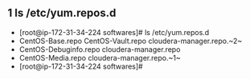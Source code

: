 ## 1 ls /etc/yum.repos.d

* [root@ip-172-31-34-224 softwares]# ls /etc/yum.repos.d
* CentOS-Base.repo       CentOS-Vault.repo          cloudera-manager.repo.~2~
* CentOS-Debuginfo.repo  cloudera-manager.repo
* CentOS-Media.repo      cloudera-manager.repo.~1~
* [root@ip-172-31-34-224 softwares]# 
